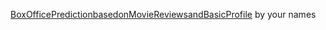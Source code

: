 [BoxOfficePredictionbasedonMovieReviewsandBasicProfile](https://github.com/SSTXNEO/box-office-prediction) by your names

